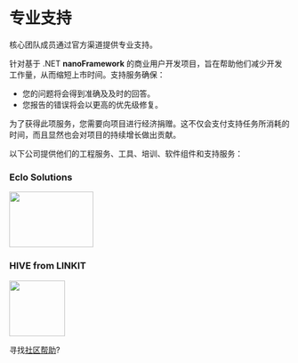 # 专业支持

核心团队成员通过官方渠道提供专业支持。

针对基于 .NET **nanoFramework** 的商业用户开发项目，旨在帮助他们减少开发工作量，从而缩短上市时间。支持服务确保：

- 您的问题将会得到准确及及时的回答。
- 您报告的错误将会以更高的优先级修复。

为了获得此项服务，您需要向项目进行经济捐赠。这不仅会支付支持任务所消耗的时间，而且显然也会对项目的持续增长做出贡献。

以下公司提供他们的工程服务、工具、培训、软件组件和支持服务：

### Eclo Solutions

<a href="https://www.eclo.solutions"><img src="https://docs.nanoframework.net/images/logos/eclo-solutions-logo-tall.svg" height="100" width="151"/></a>

### HIVE from LINKIT

<a href="https://hive.linkit.nl/"><img src="https://docs.nanoframework.net/images/logos/LINKIT.png" height="100" /></a>

寻找[社区帮助](community-help.md)?